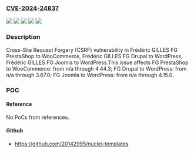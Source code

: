### [CVE-2024-24837](https://cve.mitre.org/cgi-bin/cvename.cgi?name=CVE-2024-24837)
![](https://img.shields.io/static/v1?label=Product&message=FG%20Drupal%20to%20WordPress&color=blue)
![](https://img.shields.io/static/v1?label=Product&message=FG%20Joomla%20to%20WordPress&color=blue)
![](https://img.shields.io/static/v1?label=Product&message=FG%20PrestaShop%20to%20WooCommerce&color=blue)
![](https://img.shields.io/static/v1?label=Version&message=n%2Fa&color=blue)
![](https://img.shields.io/static/v1?label=Vulnerability&message=CWE-352%20Cross-Site%20Request%20Forgery%20(CSRF)&color=brighgreen)

### Description

Cross-Site Request Forgery (CSRF) vulnerability in Frédéric GILLES FG PrestaShop to WooCommerce, Frédéric GILLES FG Drupal to WordPress, Frédéric GILLES FG Joomla to WordPress.This issue affects FG PrestaShop to WooCommerce: from n/a through 4.44.3; FG Drupal to WordPress: from n/a through 3.67.0; FG Joomla to WordPress: from n/a through 4.15.0.

### POC

#### Reference
No PoCs from references.

#### Github
- https://github.com/20142995/nuclei-templates

